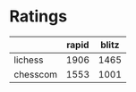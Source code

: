 # Ratings

|          | rapid | blitz |
|----------|-------|-------|
| lichess  | 1906 | 1465 |
| chesscom | 1553 | 1001 |
